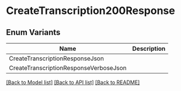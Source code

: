# CreateTranscription200Response

## Enum Variants

| Name | Description |
|---- | -----|
| CreateTranscriptionResponseJson |  |
| CreateTranscriptionResponseVerboseJson |  |

[[Back to Model list]](../README.md#documentation-for-models) [[Back to API list]](../README.md#documentation-for-api-endpoints) [[Back to README]](../README.md)


